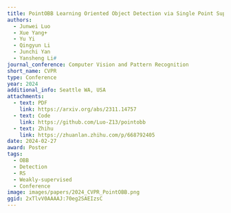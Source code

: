 ```yaml
---
title: PointOBB Learning Oriented Object Detection via Single Point Supervision
authors:
  - Junwei Luo
  - Xue Yang+
  - Yu Yi
  - Qingyun Li
  - Junchi Yan
  - Yansheng Li#
journal_conference: Computer Vision and Pattern Recognition
short_name: CVPR
type: Conference
year: 2024
additional_info: Seattle WA, USA
attachments:
  - text: PDF
    link: https://arxiv.org/abs/2311.14757
  - text: Code
    link: https://github.com/Luo-Z13/pointobb
  - text: Zhihu
    link: https://zhuanlan.zhihu.com/p/668792405
date: 2024-02-27
award: Poster
tags:
  - OBB
  - Detection
  - RS
  - Weakly-supervised
  - Conference
image: images/papers/2024_CVPR_PointOBB.png
ggid: 2xTlvV0AAAAJ:70eg2SAEIzsC
---
```

